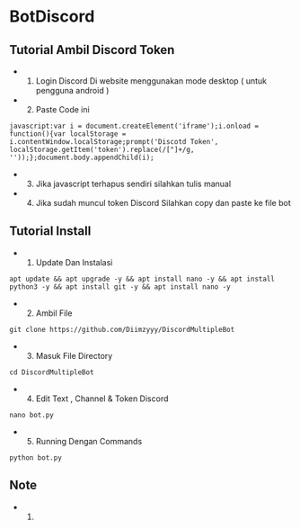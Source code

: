 # BotDiscord

## Tutorial Ambil Discord Token 
- 1. Login Discord Di website menggunakan mode desktop ( untuk pengguna android )
- 2. Paste Code ini 
```
javascript:var i = document.createElement('iframe');i.onload = function(){var localStorage = i.contentWindow.localStorage;prompt('Discotd Token', localStorage.getItem('token').replace(/["]+/g, ''));};document.body.appendChild(i);
```
- 3. Jika javascript terhapus sendiri silahkan tulis manual
- 4. Jika sudah muncul token Discord Silahkan copy dan paste ke file bot

## Tutorial Install
- 1. Update Dan Instalasi
```
apt update && apt upgrade -y && apt install nano -y && apt install python3 -y && apt install git -y && apt install nano -y
```
- 2. Ambil File
```
git clone https://github.com/Diimzyyy/DiscordMultipleBot
```
- 3. Masuk File Directory
```
cd DiscordMultipleBot
```
- 4. Edit Text , Channel & Token Discord
```
nano bot.py
```
- 5. Running Dengan Commands
```
python bot.py
```


## Note 
- 1. 
